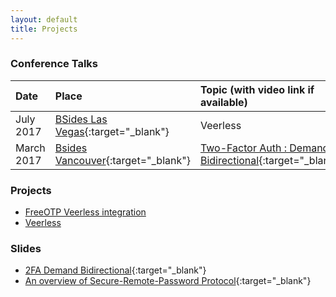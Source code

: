 ```yaml
---
layout: default
title: Projects
---
```


### Conference Talks

| Date          | Place					| Topic (with video link if available) |
| :-------------|:------------- |:-----|
|July 2017|[BSides Las Vegas](https://bsideslv2017.sched.com/event/BNGU){:target="_blank"}|Veerless|
|March 2017 | [Bsides Vancouver](https://bsidesvancouver.com/speaker/speaker-3-day-1-track-2/){:target="_blank"}| [Two-Factor Auth : Demand Bidirectional](https://www.youtube.com/watch?v=aNW4CHfvYTs){:target="_blank"}|

### Projects

* [FreeOTP Veerless integration](https://github.com/joekir/freeotp-android-veerless)     
* [Veerless](https://github.com/joekir/veerless)

### Slides

* [2FA Demand Bidirectional](https://www.josephkirwin.com/2FA-Demand-Bidirectional/){:target="_blank"}
* [An overview of Secure-Remote-Password Protocol](https://www.josephkirwin.com/srp-talk){:target="_blank"}
